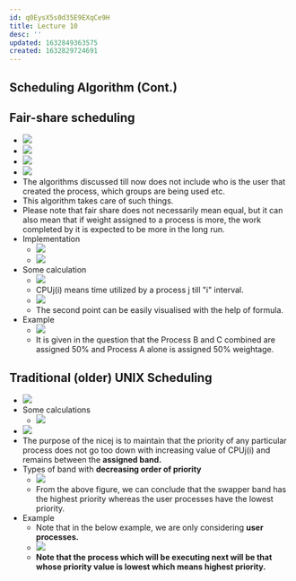 ```yaml
---
id: q0EysX5s0d35E9EXqCe9H
title: Lecture 10
desc: ''
updated: 1632849363575
created: 1632829724691
---
```

## Scheduling Algorithm (Cont.)

## Fair-share scheduling

- ![](/assets/images/2021-09-28-17-22-11.png)
- ![](/assets/images/2021-09-28-22-08-43.png)
- ![](/assets/images/2021-09-28-22-10-49.png)
- ![](/assets/images/2021-09-28-22-13-43.png)
- The algorithms discussed till now does not include who is the user that created the process, which groups are being used etc.
- This algorithm takes care of such things.
- Please note that fair share does not necessarily mean equal, but it can also mean that if weight assigned to a process is more, the work completed by it is expected to be more in the long run.
- Implementation
  - ![](/assets/images/2021-09-28-22-17-59.png)
  - ![](/assets/images/2021-09-28-22-23-39.png)
- Some calculation
  - ![](/assets/images/2021-09-28-22-25-10.png)
  - CPUj(i) means time utilized by a process j till "i" interval.
  - ![](/assets/images/2021-09-28-22-29-51.png)
  - The second point can be easily visualised with the help of formula.
- Example
  - ![](/assets/images/2021-09-28-22-37-44.png)
  - It is given in the question that the Process B and C combined are assigned 50% and Process A alone is assigned 50% weightage.

## Traditional (older) UNIX Scheduling

- ![](/assets/images/2021-09-28-22-39-46.png)
- Some calculations
  - ![](/assets/images/2021-09-28-22-42-57.png)
- ![](/assets/images/2021-09-28-22-43-23.png)
- The purpose of the nicej is to maintain that the priority of any particular process does not go too down with increasing value of CPUj(i) and remains between the **assigned band.**
- Types of band with **decreasing order of priority**
  - ![](/assets/images/2021-09-28-22-46-13.png)
  - From the above figure, we can conclude that the swapper band has the highest priority whereas the user processes have the lowest priority.
- Example
  - Note that in the below example, we are only considering **user processes.**
  - ![](/assets/images/2021-09-28-22-49-26.png)
  - **Note that the process which will be executing next will be that whose priority value is lowest which means highest priority.**

